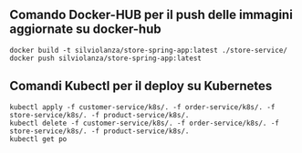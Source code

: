 ## Comando Docker-HUB per il push delle immagini aggiornate su docker-hub
    docker build -t silviolanza/store-spring-app:latest ./store-service/
    docker push silviolanza/store-spring-app:latest

## Comandi Kubectl per il deploy su Kubernetes
    kubectl apply -f customer-service/k8s/. -f order-service/k8s/. -f store-service/k8s/. -f product-service/k8s/.
    kubectl delete -f customer-service/k8s/. -f order-service/k8s/. -f store-service/k8s/. -f product-service/k8s/.
    kubectl get po
